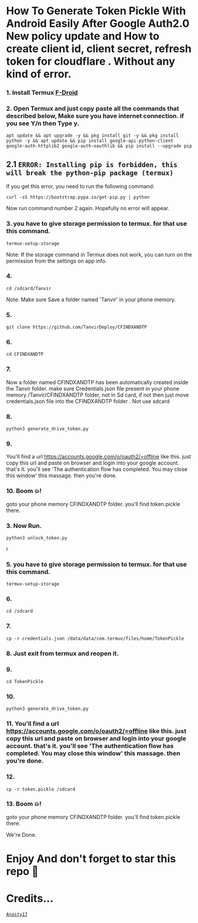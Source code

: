 # How To Generate Token Pickle With Android Easily After Google Auth2.0 New policy update and How to create client id, client secret, refresh token for cloudflare . Without any kind of error.

### 1. Install Termux [F-Droid](https://f-droid.org/en/packages/com.termux/)

### 2. Open Termux and just copy paste all the commands that described below, Make sure you have internet connection. if you see Y/n then Type y.

```
apt update && apt upgrade -y && pkg install git -y && pkg install python -y && apt update && pip install google-api-python-client google-auth-httplib2 google-auth-oauthlib && pip install --upgrade pip

```
## 2.1 ```ERROR: Installing pip is forbidden, this will break the python-pip package (termux)```

If you get this error, you need to run the following command:
```
curl -sS https://bootstrap.pypa.io/get-pip.py | python
```
Now run command number 2 again. Hopefully no error will appear.

### 3. you have to give storage permission to termux. for that use this command.

```
termux-setup-storage
```
Note: If the storage command in Termux does not work, you can turn on the permission from the settings on app info.

### 4.

```
cd /sdcard/Tanvir
```
Note: Make sure Save a folder named 'Tanvir' in your phone memory.

### 5.

```
git clone https://github.com/TanvirDeploy/CFINDXANDTP
```
### 6.

```
cd CFINDXANDTP
```

### 7.
Now a folder named CFINDXANDTP has been automatically created inside the Tanvir folder. make sure Credentials.json file present in your phone memory /Tanvir/CFINDXANDTP folder, not in Sd card, if not then just move credentials.json file into the CFINDXANDTP folder . Not use sdcard

### 8.

```
python3 generate_drive_token.py
```

### 9.
You'll find a url https://accounts.google.com/o/oauth2/=offline like this. just copy this url and paste on browser and login into your google account. that's it. you'll see 'The authentication flow has completed. You may close this window' this massage. then you're done.

### 10. Boom 💥!

goto your phone memory CFINDXANDTP folder. you'll find token.pickle there.

### 3. Now Run.

```
python3 unlock_token.py
```
r

### 5. you have to give storage permission to termux. for that use this command.

```
termux-setup-storage
```

### 6.

```
cd /sdcard
```

### 7.

```
cp -r credentials.json /data/data/com.termux/files/home/TokenPickle
```

### 8. Just exit from termux and reopen it.

### 9.

```
cd TokenPickle
```

### 10.

```
python3 generate_drive_token.py
```

### 11. You'll find a url https://accounts.google.com/o/oauth2/=offline like this. just copy this url and paste on browser and login into your google account. that's it. you'll see 'The authentication flow has completed. You may close this window' this massage. then you're done.

### 12.

```
cp -r token.pickle /sdcard
```

### 13. Boom 💥!

goto your phone memory CFINDXANDTP folder. you'll find token.pickle there.

We're Done.

# Enjoy And don't forget to star this repo 🙂

# Credits...

[`Anasty17`](https://github.com/anasty17)
